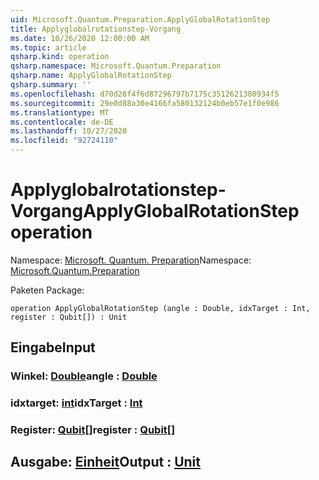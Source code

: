 ```yaml
---
uid: Microsoft.Quantum.Preparation.ApplyGlobalRotationStep
title: Applyglobalrotationstep-Vorgang
ms.date: 10/26/2020 12:00:00 AM
ms.topic: article
qsharp.kind: operation
qsharp.namespace: Microsoft.Quantum.Preparation
qsharp.name: ApplyGlobalRotationStep
qsharp.summary: ''
ms.openlocfilehash: d70d28f4f6d87296797b7175c3512621380934f5
ms.sourcegitcommit: 29e0d88a30e4166fa580132124b0eb57e1f0e986
ms.translationtype: MT
ms.contentlocale: de-DE
ms.lasthandoff: 10/27/2020
ms.locfileid: "92724110"
---
```

# <a name="applyglobalrotationstep-operation"></a><span data-ttu-id="2b02d-102">Applyglobalrotationstep-Vorgang</span><span class="sxs-lookup"><span data-stu-id="2b02d-102">ApplyGlobalRotationStep operation</span></span>

<span data-ttu-id="2b02d-103">Namespace: [Microsoft. Quantum. Preparation](xref:Microsoft.Quantum.Preparation)</span><span class="sxs-lookup"><span data-stu-id="2b02d-103">Namespace: [Microsoft.Quantum.Preparation](xref:Microsoft.Quantum.Preparation)</span></span>

<span data-ttu-id="2b02d-104">Paketen [](https://nuget.org/packages/)</span><span class="sxs-lookup"><span data-stu-id="2b02d-104">Package: [](https://nuget.org/packages/)</span></span>




```qsharp
operation ApplyGlobalRotationStep (angle : Double, idxTarget : Int, register : Qubit[]) : Unit
```


## <a name="input"></a><span data-ttu-id="2b02d-105">Eingabe</span><span class="sxs-lookup"><span data-stu-id="2b02d-105">Input</span></span>

### <a name="angle--double"></a><span data-ttu-id="2b02d-106">Winkel: [Double](xref:microsoft.quantum.lang-ref.double)</span><span class="sxs-lookup"><span data-stu-id="2b02d-106">angle : [Double](xref:microsoft.quantum.lang-ref.double)</span></span>




### <a name="idxtarget--int"></a><span data-ttu-id="2b02d-107">idxtarget: [int](xref:microsoft.quantum.lang-ref.int)</span><span class="sxs-lookup"><span data-stu-id="2b02d-107">idxTarget : [Int](xref:microsoft.quantum.lang-ref.int)</span></span>




### <a name="register--qubit"></a><span data-ttu-id="2b02d-108">Register: [Qubit](xref:microsoft.quantum.lang-ref.qubit)[]</span><span class="sxs-lookup"><span data-stu-id="2b02d-108">register : [Qubit](xref:microsoft.quantum.lang-ref.qubit)[]</span></span>





## <a name="output--unit"></a><span data-ttu-id="2b02d-109">Ausgabe: [Einheit](xref:microsoft.quantum.lang-ref.unit)</span><span class="sxs-lookup"><span data-stu-id="2b02d-109">Output : [Unit](xref:microsoft.quantum.lang-ref.unit)</span></span>

